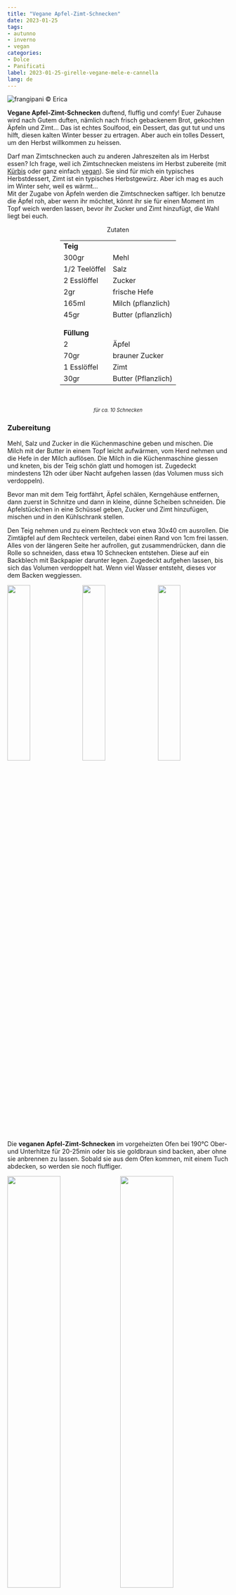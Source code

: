 ```yaml
---
title: "Vegane Apfel-Zimt-Schnecken"
date: 2023-01-25
tags:
- autunno
- inverno
- vegan
categories:
- Dolce
- Panificati
label: 2023-01-25-girelle-vegane-mele-e-cannella
lang: de
---
```

![](../2023-01-25-girelle-vegane-mele-e-cannella/header.jpeg "frangipani © Erica")

**Vegane Apfel-Zimt-Schnecken** duftend, fluffig und comfy! Euer Zuhause wird nach Gutem duften, nämlich nach frisch gebackenem Brot, gekochten Äpfeln und Zimt... Das ist echtes Soulfood, ein Dessert, das gut tut und uns hilft, diesen kalten Winter besser zu ertragen. Aber auch ein tolles Dessert, um den Herbst willkommen zu heissen.

Darf man Zimtschnecken auch zu anderen Jahreszeiten als im Herbst essen? Ich frage, weil ich Zimtschnecken meistens im Herbst zubereite (mit <a href="https://frangipani.raiano.ch/2017-10-30-pumpkin-cinnamon-rolls-de/" target="_blank">Kürbis</a> oder ganz einfach <a href="https://frangipani.raiano.ch/2014-11-21-cinnamon-and-vanilla-rolls/" target="_blank">vegan</a>). Sie sind für mich ein typisches Herbstdessert, Zimt ist ein typisches Herbstgewürz. Aber ich mag es auch im Winter sehr, weil es wärmt...
<br />
Mit der Zugabe von Äpfeln werden die Zimtschnecken saftiger. Ich benutze die Äpfel roh, aber wenn ihr möchtet, könnt ihr sie für einen Moment im Topf weich werden lassen, bevor ihr Zucker und Zimt hinzufügt, die Wahl liegt bei euch.

<div id="wrapper" style="text-align: center">
  <div id="yourdiv" style="display: inline-block;">
    <div class="ingredients" itemscope itemtype="http://schema.org/Recipe">
      <span itemprop="name" style="display:none;">Vegane Apfel-Zimt-Schnecken</span>
      <span itemprop="recipeCategory" style="display:none;">Süsses</span>
      <img itemprop="image" style="display:none;" class="ignore-gallery-item" src="../2023-01-25-girelle-vegane-mele-e-cannella/header.jpeg"/>
      <span itemprop="author" style="display:none;">Erica Raiano</span>
      <span itemprop="description" style="display:none;">Vegane Apfel-Zimt-Schnecken duftend, fluffig und comfy!</span>
      <div class="ingredients-title">Zutaten</div>
      <table>
        <tbody>
          <tr>
            <td colspan="2"><b>Teig</b></td>
          </tr>
          <tr itemprop="recipeIngredient">
            <td>300gr</td>
            <td>Mehl</td>
          </tr>
          <tr itemprop="recipeIngredient">
            <td>1/2 Teelöffel</td>
            <td>Salz</td>
          </tr>
          <tr itemprop="recipeIngredient">
            <td>2 Esslöffel</td>
            <td>Zucker</td>
          </tr>
          <tr itemprop="recipeIngredient">
            <td>2gr</td>
            <td>frische Hefe</td>
          </tr>
          <tr itemprop="recipeIngredient">
            <td>165ml</td>
            <td>Milch (pflanzlich)</td>
          </tr>
          <tr itemprop="recipeIngredient">
            <td>45gr</td>
            <td>Butter (pflanzlich)</td>
          </tr>
          <tr style="height: 15px;"></tr>
          <tr>          
            <td colspan="2"><b>Füllung</b></td>
          </tr>
          <tr itemprop="recipeIngredient">
            <td>2</td>
            <td>Äpfel</td>
          </tr>
          <tr itemprop="recipeIngredient">      
            <td>70gr</td>
            <td>brauner Zucker</td>
          </tr>
          <tr itemprop="recipeIngredient">
            <td>1 Esslöffel</td>
            <td>Zimt</td>
          </tr>
          <tr itemprop="recipeIngredient">
            <td>30gr</td>
            <td>Butter (Pflanzlich)</td>  
          </tr>
        </tbody>
      </table>
      <br></br>
      <i class="pull-right" style="font-size: 80%;">für ca. 10 Schnecken</i>
    </div>
  </div>
</div>


<h3>
  <font color="grey">
    <i class="fa-solid fa-gears"></i>
  </font> Zubereitung
</h3>

Mehl, Salz und Zucker in die Küchenmaschine geben und mischen. Die Milch mit der Butter in einem Topf leicht aufwärmen, vom Herd nehmen und die Hefe in der Milch auflösen. Die Milch in die Küchenmaschine giessen und kneten, bis der Teig schön glatt und homogen ist. Zugedeckt mindestens 12h oder über Nacht aufgehen lassen (das Volumen muss sich verdoppeln).

Bevor man mit dem Teig fortfährt, Äpfel schälen, Kerngehäuse entfernen, dann zuerst in Schnitze und dann in kleine, dünne Scheiben schneiden. Die Apfelstückchen in eine Schüssel geben, Zucker und Zimt hinzufügen, mischen und in den Kühlschrank stellen.

Den Teig nehmen und zu einem Rechteck von etwa 30x40 cm ausrollen. Die Zimtäpfel auf dem Rechteck verteilen, dabei einen Rand von 1cm frei lassen. Alles von der längeren Seite her aufrollen, gut zusammendrücken, dann die Rolle so schneiden, dass etwa 10 Schnecken entstehen. Diese auf ein Backblech mit Backpapier darunter legen. Zugedeckt aufgehen lassen, bis sich das Volumen verdoppelt hat. Wenn viel Wasser entsteht, dieses vor dem Backen weggiessen.
<p>
  <div style="width: 100%; margin-bottom: 0">
    <img style="float: left; width: 32%; margin-right: 1%;" src="../2023-01-25-girelle-vegane-mele-e-cannella/mele.jpeg" alt="" title="frangipani © Erica" />
    <img style="float: left; width: 32%; margin-right: 1%; margin-left: 1%;" src="../2023-01-25-girelle-vegane-mele-e-cannella/girelle.jpeg" alt="" title="frangipani © Erica" />
    <img style="float: left; width: 32%; margin-left: 1%;" src="../2023-01-25-girelle-vegane-mele-e-cannella/teglia.jpeg" alt="" title="frangipani © Erica" />
    <div style="clear: both"></div>
  </div>
</p>

Die **veganen Apfel-Zimt-Schnecken** im vorgeheizten Ofen bei 190°C Ober- und Unterhitze für 20-25min oder bis sie goldbraun sind backen, aber ohne sie anbrennen zu lassen. Sobald sie aus dem Ofen kommen, mit einem Tuch abdecken, so werden sie noch fluffiger.

<p>
  <div style="width: 100%; margin-bottom: 0">
    <img style="float: left; width: 49%; margin-right: 1%" src="../2023-01-25-girelle-vegane-mele-e-cannella/risultato1.jpeg" alt="" title="frangipani © Erica" />
    <img style="float: left; width: 49%; margin-left: 1%" src="../2023-01-25-girelle-vegane-mele-e-cannella/risultato2.jpeg" alt="" title="frangipani © Erica" />
    <div style="clear: both"></div>
  </div>
</p>

<p>
  <div style="width: 100%; margin-bottom: 0">
    <img style="float: left; width: 49%; margin-right: 1%" src="../2023-01-25-girelle-vegane-mele-e-cannella/risultato3.jpeg" alt="" title="frangipani © Erica" />
    <img style="float: left; width: 49%; margin-left: 1%" src="../2023-01-25-girelle-vegane-mele-e-cannella/risultato4.jpeg" alt="" title="frangipani © Erica" />
    <div style="clear: both"></div>
  </div>
</p>

<p>
  <div style="width: 100%; margin-bottom: 0">
    <img style="float: left; width: 49%; margin-right: 1%" src="../2023-01-25-girelle-vegane-mele-e-cannella/risultato5.jpeg" alt="" title="frangipani © Erica" />
    <img style="float: left; width: 49%; margin-left: 1%" src="../2023-01-25-girelle-vegane-mele-e-cannella/risultato6.jpeg" alt="" title="frangipani © Erica" />
    <div style="clear: both"></div>
  </div>
</p>

<p>
  <div style="width: 100%; margin-bottom: 0">
    <img style="float: left; width: 49%; margin-right: 1%" src="../2023-01-25-girelle-vegane-mele-e-cannella/risultato7.jpeg" alt="" title="frangipani © Erica" />
    <img style="float: left; width: 49%; margin-left: 1%" src="../2023-01-25-girelle-vegane-mele-e-cannella/risultato8.jpeg" alt="" title="frangipani © Erica" />
    <div style="clear: both"></div>
  </div>
</p>

<p>
  <div style="width: 100%; margin-bottom: 0">
    <img style="float: left; width: 49%; margin-right: 1%" src="../2023-01-25-girelle-vegane-mele-e-cannella/risultato9.jpeg" alt="" title="frangipani © Erica" />
    <img style="float: left; width: 49%; margin-left: 1%" src="../2023-01-25-girelle-vegane-mele-e-cannella/risultato10.jpeg" alt="" title="frangipani © Erica" />
    <div style="clear: both"></div>
  </div>
</p>

<h4>Buon appetito
  <font color="red">
    <i class="fa-regular fa-face-smile"></i>
  </font>
</h4>